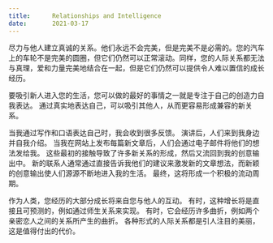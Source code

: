 ```yaml
---
title:      Relationships and Intelligence
date:       2021-03-17
---
```


尽力与他人建立真诚的关系。他们永远不会完美，但是完美不是必需的。您的汽车上的车轮不是完美的圆圈，但它们仍然可以正常滚动。同样，您的人际关系都无法与真理，爱和力量完美地结合在一起，但是它们仍然可以提供令人难以置信的成长经历。

要吸引新人进入您的生活，您可以做的最好的事情之一就是专注于自己的创造力自我表达。 通过真实地表达自己，可以吸引其他人，从而更容易形成兼容的新关系。

当我通过写作和口语表达自己时，我会收到很多反馈。 演讲后，人们来到我身边并自我介绍。 当我在网站上发布每篇新文章后，人们会通过电子邮件将他们的想法发给我。 这些最初的接触导致了许多新关系的形成，然后又流回到我的创意输出中。 新的联系人通常通过直接告诉我他们的建议来激发新的文章想法，而新颖的创意输出使人们源源不断地进入我的生活。 最终，这将形成一个积极的流动周期。

作为人类，您经历的大部分成长将来自您与他人的互动。 有时，这种增长将是直接且可预测的，例如通过师生关系来实现。 有时，它会经历许多曲折，例如两个亲密恋人之间的关系所产生的曲折。 各种形式的人际关系都是引人注目的美丽，这是值得付出的代价。

